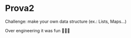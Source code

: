 # Prova2
Challenge: make your own data structure (ex.: Lists, Maps...)

Over engineering it was fun 🫣🕵🏻
